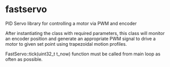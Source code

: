 # fastservo
PID Servo library for controlling a motor via PWM and encoder

After instantiating the class with required parameters, this class will monitor an encoder position and generate an appropriate PWM signal to drive a motor to given set point using trapezoidal motion profiles.

FastServo::tick(uint32_t t_now) function must be called from main loop as often as possible.
